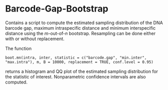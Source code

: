 # Barcode-Gap-Bootstrap

Contains a script to compute the estimated sampling distribution of the DNA barcode gap, maximum intraspecific distance and minimum interspecific distance using the *m*-out-of-*n* bootstrap. Resampling can be done either with or without replacement.

The function 

    boot.mn(intra, inter, statistic = c("barcode.gap", "min.inter", "max.intra"), m, B = 10000, replacement = TRUE, conf.level = 0.95) 

returns a histogram and QQ plot of the estimated sampling distribution for the statistic of interest. Nonparametric confidence intervals are also computed. 
